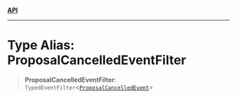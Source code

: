 [**API**](../../../README.md)

***

# Type Alias: ProposalCancelledEventFilter

> **ProposalCancelledEventFilter**: `TypedEventFilter`\<[`ProposalCancelledEvent`](ProposalCancelledEvent.md)\>

